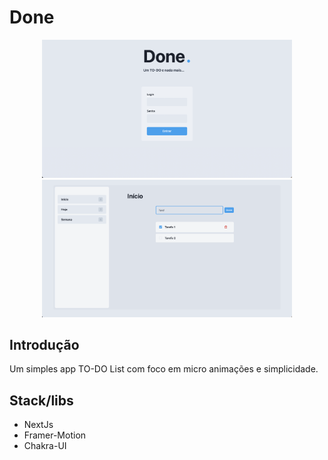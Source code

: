 # Done
<section align="center">
<img alt="Done" src="https://github.com/NaySoares/Done/blob/main/.github/Screen1.png?raw=true" width = "400px" />
<img alt="Done2" src= "https://github.com/NaySoares/Done/blob/main/.github/screen2.png?raw=true" width = "400px" />
 </section>
 
## Introdução
 Um simples app TO-DO List com foco em micro animações e simplicidade.

## Stack/libs
- NextJs
- Framer-Motion
- Chakra-UI
